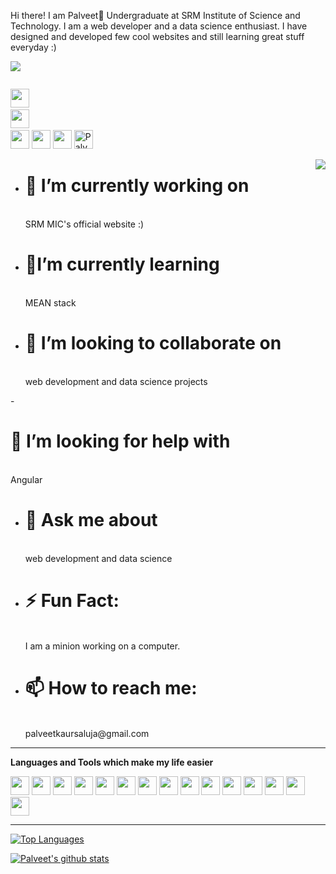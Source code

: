  Hi there! I am Palveet👋 Undergraduate at SRM Institute of Science and Technology. I am a web developer and a data science enthusiast. I have designed and developed few cool websites and still learning great stuff everyday :)
 
 ![](https://komarev.com/ghpvc/?username=Palveet&color=yellow)

<code><a href="https://linkedin.com/in/palveetks"> <img height="30" src="https://cdns.iconmonstr.com/wp-content/assets/preview/2012/240/iconmonstr-linkedin-3.png"></a></code>
<code><a href="https://github.com/in/Palveet"> <img height="30" src="https://avatars1.githubusercontent.com/u/9919?s=200&v=4"></a></code>
<code><a href="https://twitter.com/palveet10"> <img height="30" src="https://www.iconfinder.com/data/icons/transparent-on-dark-grey/500/icon-03-512.png"></a></code>
<code><a href="https://www.hackerrank.com/palveet"><img height="30" src="https://geeksgod.com/wp-content/uploads/2020/04/hackerrank.png"></a></code>
<code><a href="https://leetcode.com/palveet/"><img height="30" src="https://media.licdn.com/dms/image/C4E0BAQFvx45x7j4Zhg/company-logo_200_200/0?e=2159024400&v=beta&t=Qk8MU_WjUw8GIpZtZhWF4rxpbuEEEJ6Eypq1q0loNzM"></a></code>
<a href="https://dev.to/palveet">
  <img src="https://d2fltix0v2e0sb.cloudfront.net/dev-badge.svg" alt="Palveet Kaur Saluja's DEV Profile" height="30" width="30">
</a>
 
<code><img align="right" src="https://media01.gameloft.com/web_mkt/minisites/minionrush/assets/mros/img/hi-res/minion-menu.png"></code>

- <h1>🔭 I’m currently working on</h1><br>
  SRM MIC's official website :)

- <h1>🌱I’m currently learning</h1><br> MEAN stack

- <h1>👯 I’m looking to collaborate on</h1><br> web development and data science projects

-<h1> 🤔 I’m looking for help with</h1><br> Angular

- <h1>💬 Ask me about </h1><br>web development and data science

- <h1>⚡️ Fun Fact:</h1><br> I am a minion working on a computer.

- <h1>📫 How to reach me:</h1><br> palveetkaursaluja@gmail.com 

<hr>

**Languages and Tools which make my life easier**

<code><img height="30" src="https://upload.wikimedia.org/wikipedia/commons/thumb/6/61/HTML5_logo_and_wordmark.svg/1200px-HTML5_logo_and_wordmark.svg.png"></a></code>
<code><img height="30" src="https://upload.wikimedia.org/wikipedia/commons/thumb/d/d5/CSS3_logo_and_wordmark.svg/1200px-CSS3_logo_and_wordmark.svg.png"></a></code>
<code><img height="30" src="https://pbs.twimg.com/profile_images/827354992377860096/sUe4dG_L_400x400.jpg"></a></code>
<code><img height="30" src="https://upload.wikimedia.org/wikipedia/commons/thumb/c/cf/Angular_full_color_logo.svg/250px-Angular_full_color_logo.svg.png"></a></code>
<code><img height="30" src="https://miro.medium.com/max/640/1*-ivYkzeuYJedPKdEdfnNlg.png"></a></code>
<code><img height="30" src="https://images.g2crowd.com/uploads/product/image/social_landscape/social_landscape_21a537a2f60ea582bd213cab0722cb1a/express-js.png"></a></code>
<code><img height="30" src="https://upload.wikimedia.org/wikipedia/commons/thumb/d/d9/Node.js_logo.svg/1200px-Node.js_logo.svg.png"></a></code>
<code><img height="30" src="https://pbs.twimg.com/profile_images/532662364613525504/GN559Lfb.png"></a></code>
<code><img height="30" src="https://upload.wikimedia.org/wikipedia/commons/thumb/3/35/The_C_Programming_Language_logo.svg/1200px-The_C_Programming_Language_logo.svg.png"></code>
<code><img height="30" src="https://encrypted-tbn0.gstatic.com/images?q=tbn%3AANd9GcRrf2WV2V5nLRjM7tncFgHvgpcW1RNKZpJkcA&usqp=CAU"></a></code>
<code><img height="30" src="https://pluralsight.imgix.net/paths/python-7be70baaac.png"></a></code>
<code><img height="30" src="https://www.r-project.org/Rlogo.png"></a></code>
<code><img height="30" src="https://www.macworld.co.uk/cmsdata/features/3638150/setup_learn_sql_mac_thumb1200_4-3.jpg"></a></code>
<code><img height="30" src="https://dashboard.snapcraft.io/site_media/appmedia/2019/05/code_ozwVHSV.png"></a></code>
<code><img height="30" src="https://avatars3.githubusercontent.com/u/18133?s=200&v=4"></a></code>

<hr>

[![Top Languages](https://github-readme-stats.vercel.app/api/top-langs/?username=Palveet)](https://github.com/Palveet/github-readme-stats)


[![Palveet's github stats](https://github-readme-stats.vercel.app/api?username=Palveet)](https://github.com/Palveet/github-readme-stats)
